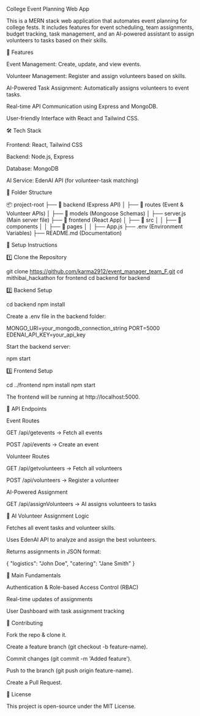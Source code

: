 College Event Planning Web App

This is a MERN stack web application that automates event planning for college fests. It includes features for event scheduling, team assignments, budget tracking, task management, and an AI-powered assistant to assign volunteers to tasks based on their skills.

🚀 Features

Event Management: Create, update, and view events.

Volunteer Management: Register and assign volunteers based on skills.

AI-Powered Task Assignment: Automatically assigns volunteers to event tasks.

Real-time API Communication using Express and MongoDB.

User-friendly Interface with React and Tailwind CSS.

🛠️ Tech Stack

Frontend: React, Tailwind CSS

Backend: Node.js, Express

Database: MongoDB

AI Service: EdenAI API (for volunteer-task matching)

📂 Folder Structure

📦 project-root
├── 📂 backend (Express API)
│   ├── 📂 routes (Event & Volunteer APIs)
│   ├── 📂 models (Mongoose Schemas)
│   ├── server.js (Main server file)
├── 📂 frontend (React App)
│   ├── 📂 src
│   │   ├── 📂 components
│   │   ├── 📂 pages
│   │   ├── App.js
├── .env (Environment Variables)
├── README.md (Documentation)

🚀 Setup Instructions

1️⃣ Clone the Repository

git clone https://github.com/karma2912/event_manager_team_F.git
cd mithibai_hackathon for frontend
cd backend for backend

2️⃣ Backend Setup

cd backend
npm install

Create a .env file in the backend folder:

MONGO_URI=your_mongodb_connection_string
PORT=5000
EDENAI_API_KEY=your_api_key

Start the backend server:

npm start

3️⃣ Frontend Setup

cd ../frontend
npm install
npm start

The frontend will be running at http://localhost:5000.

📌 API Endpoints

Event Routes

GET /api/getevents → Fetch all events

POST /api/events → Create an event

Volunteer Routes

GET /api/getvolunteers → Fetch all volunteers

POST /api/volunteers → Register a volunteer

AI-Powered Assignment

GET /api/assignVolunteers → AI assigns volunteers to tasks

🤖 AI Volunteer Assignment Logic

Fetches all event tasks and volunteer skills.

Uses EdenAI API to analyze and assign the best volunteers.

Returns assignments in JSON format:

{
  "logistics": "John Doe",
  "catering": "Jane Smith"
}

📌 Main Fundamentals

Authentication & Role-based Access Control (RBAC)

Real-time updates of assignments

User Dashboard with task assignment tracking

🤝 Contributing

Fork the repo & clone it.

Create a feature branch (git checkout -b feature-name).

Commit changes (git commit -m 'Added feature').

Push to the branch (git push origin feature-name).

Create a Pull Request.

📄 License

This project is open-source under the MIT License.
